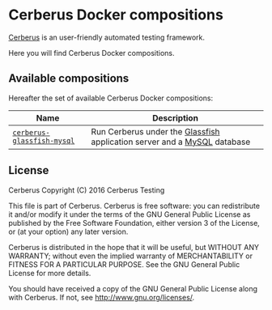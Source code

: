 # Cerberus Docker compositions

[Cerberus](http://www.cerberus-testing.org/) is an user-friendly automated testing framework.

Here you will find Cerberus Docker compositions.

## Available compositions

Hereafter the set of available Cerberus Docker compositions:

Name                                                                                                                                | Description
------------------------------------------------------------------------------------------------------------------------------------|----------------------------------------------------------------------------------------------------------------------------------
[`cerberus-glassfish-mysql`](https://github.com/cerberustesting/cerberus-docker/tree/master/compositions/cerberus-glassfish-mysql)  | Run Cerberus under the [Glassfish](https://glassfish.java.net/) application server and a [MySQL](https://www.mysql.com/) database

## License

Cerberus Copyright (C) 2016 Cerberus Testing

This file is part of Cerberus.
Cerberus is free software: you can redistribute it and/or modify
it under the terms of the GNU General Public License as published by
the Free Software Foundation, either version 3 of the License, or
(at your option) any later version.

Cerberus is distributed in the hope that it will be useful,
but WITHOUT ANY WARRANTY; without even the implied warranty of
MERCHANTABILITY or FITNESS FOR A PARTICULAR PURPOSE.  See the
GNU General Public License for more details.

You should have received a copy of the GNU General Public License
along with Cerberus.  If not, see <http://www.gnu.org/licenses/>.
